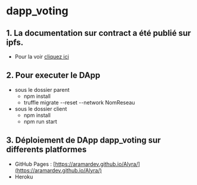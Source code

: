 # dapp_voting
## 1. La documentation sur contract a été publié sur ipfs.
- Pour la voir [cliquez ici](https://ipfs.io/ipfs/QmSD4dtnruFxK5tsmekvpUE8nqwcXhZxZ3AeJGu8kbWAjY)

## 2. Pour executer le DApp
- sous le dossier parent
  - npm install
  - truffle migrate --reset --network NomReseau 
- sous le dossier client
  - npm install  
  - npm run start

## 3. Déploiement de DApp dapp_voting sur differents platformes
- GitHub Pages : [https://aramardev.github.io/Alyra/](https://aramardev.github.io/Alyra/)
- Heroku
